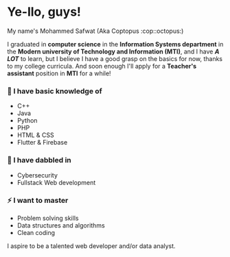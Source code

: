 <h1> Ye-llo, guys! </h1>
<p> My name's Mohammed Safwat (Aka Coptopus :cop::octopus:) </p>
I graduated in <b>computer science</b> in the <b>Information Systems department</b> in the <b>Modern university of Technology and Information (MTI)</b>,
and I have <b><i>A LOT</b></i> to learn, but I believe I have a good grasp on the basics for now, thanks to my college curricula.
And soon enough I'll apply for a <b>Teacher's assistant</b> position in <b>MTI</b> for a while!

<h3> 🌱 I have basic knowledge of</h3>
<ul>
<li> C++ </li>
<li> Java </li>
<li> Python </li>
<li> PHP </li>
<li> HTML & CSS </li>
<li> Flutter & Firebase </li>
</ul>

<h3>🔭 I have dabbled in</h3>
<ul>
<li> Cybersecurity </li>
<li> Fullstack Web development </li>
</ul>

<h3> ⚡ I want to master </h3>
<ul>
<li> Problem solving skills </li>
<li> Data structures and algorithms </li>
<li> Clean coding </li>
</ul>
<p>I aspire to be a talented web developer and/or data analyst.</p>

<!--
**Coptopus/Coptopus** is a ✨ _special_ ✨ repository because its `README.md` (this file) appears on your GitHub profile.

Here are some ideas to get you started:

- 🔭 I’m currently working on ...
- 🌱 I’m currently learning ...
- 👯 I’m looking to collaborate on ...
- 🤔 I’m looking for help with ...
- 💬 Ask me about ...
- 📫 How to reach me: ...
- 😄 Pronouns: ...
- ⚡ Fun fact: ...
-->
